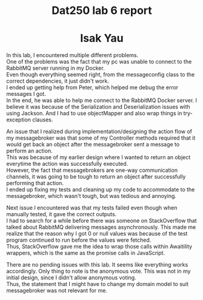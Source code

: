 # <center> Dat250 lab 6 report

# <center> Isak Yau


In this lab, I encountered multiple different problems.  
One of the problems was the fact that my pc was unable to connect to the RabbitMQ server running in my Docker.  
Even though everything seemed right, from the messageconfig class to the correct dependencies, it just didn't work.  
I ended up getting help from Peter, which helped me debug the error messages I got.  
In the end, he was able to help me connect to the RabbitMQ Docker server. I believe it was because of the Serialization 
and Deserialization issues with using Jackson. And I had to use objectMapper and also wrap things in try-exception clauses.  

An issue that I realized during implementation/designing the action flow of my messagebroker was that some of my Controller methods
required that it would get back an object after the messagebroker sent a message to perform an action.  
This was because of my earlier design where I wanted to return an object everytime the action was successfully executed.  
However, the fact that messagebrokers are one-way communication channels, it was going to be tough to return an object 
after successfully performing that action.  
I ended up fixing my tests and cleaning up my code to accommodate to the messagebroker, which wasn't tough, but was tedious and annoying.   

Next issue I encountered was that my tests failed even though when manually tested, it gave the correct outputs.  
I had to search for a while before there was someone on StackOverflow that talked about RabbitMQ delivering messages 
asynchronously. This made me realize that the reason why I got 0 or null values was because of the test program continued to run
before the values were fetched.  
Thus, StackOverflow gave me the idea to wrap those calls within Awaitility wrappers, which is the same as the promise calls in JavaScript.  


There are no pending issues with this lab. It seems like everything works accordingly.
Only thing to note is the anonymous vote. This was not in my initial design, since I didn't allow anonymous voting.  
Thus, the statement that I might have to change my domain model to suit messagebroker was not relevant for me.

